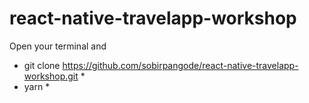 # react-native-travelapp-workshop

Open your terminal and 

* git clone https://github.com/sobirpangode/react-native-travelapp-workshop.git *
* yarn *
